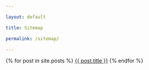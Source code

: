 ```yaml
---

layout: default

title: Sitemap 

permalink: /sitemap/ 

---
```


{% for post in site.posts %}
<a href="{{ post.url }}">{{ post.title }}</a> 
{% endfor %}
